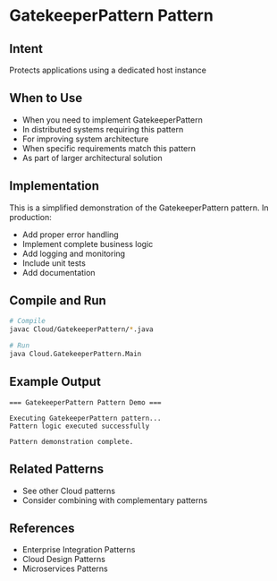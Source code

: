# GatekeeperPattern Pattern

## Intent
Protects applications using a dedicated host instance

## When to Use
- When you need to implement GatekeeperPattern
- In distributed systems requiring this pattern
- For improving system architecture
- When specific requirements match this pattern
- As part of larger architectural solution

## Implementation
This is a simplified demonstration of the GatekeeperPattern pattern. In production:
- Add proper error handling
- Implement complete business logic
- Add logging and monitoring
- Include unit tests
- Add documentation

## Compile and Run
```bash
# Compile
javac Cloud/GatekeeperPattern/*.java

# Run
java Cloud.GatekeeperPattern.Main
```

## Example Output
```
=== GatekeeperPattern Pattern Demo ===

Executing GatekeeperPattern pattern...
Pattern logic executed successfully

Pattern demonstration complete.
```

## Related Patterns
- See other Cloud patterns
- Consider combining with complementary patterns

## References
- Enterprise Integration Patterns
- Cloud Design Patterns
- Microservices Patterns
